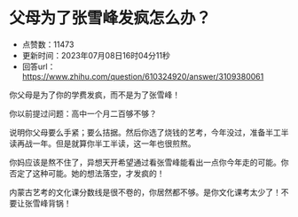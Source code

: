 # 父母为了张雪峰发疯怎么办？
- 点赞数：11473
- 更新时间：2023年07月08日16时04分11秒
- 回答url：https://www.zhihu.com/question/610324920/answer/3109380061
<body>
 <p data-pid="pp_wX7r-">你父母是为了你的学费发疯，而不是为了张雪峰！</p>
 <p data-pid="op7S0TT2">你以前提过问题：高中一个月二百够不够？</p>
 <p data-pid="aQ8bj2xC">说明你父母要么手紧；要么拮据。然后你选了烧钱的艺考，今年没过，准备半工半读再战一年。但是就算你半工半读，这一年也很煎熬。</p>
 <p data-pid="86R8jOKm">你妈应该是熬不住了，异想天开希望通过看张雪峰能看出一点你今年走的可能。你否定了这种可能。她的想法落空，才发疯的！</p>
 <p data-pid="5ebCE5fV">内蒙古艺考的文化课分数线是很不卷的，你居然都不够。是你文化课考太少了！不要让张雪峰背锅！</p>
</body>